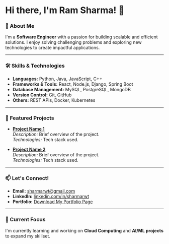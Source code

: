 # Hi there, I'm Ram Sharma! 👋

### 🚀 About Me
I'm a **Software Engineer** with a passion for building scalable and efficient solutions. I enjoy solving challenging problems and exploring new technologies to create impactful applications.

---

### 🛠️ Skills & Technologies
- **Languages:** Python, Java, JavaScript, C++  
- **Frameworks & Tools:** React, Node.js, Django, Spring Boot  
- **Database Management:** MySQL, PostgreSQL, MongoDB  
- **Version Control:** Git, GitHub  
- **Others:** REST APIs, Docker, Kubernetes  

---

### 📂 Featured Projects
- **[Project Name 1](#)**  
  *Description:* Brief overview of the project.  
  *Technologies:* Tech stack used.  

- **[Project Name 2](#)**  
  *Description:* Brief overview of the project.  
  *Technologies:* Tech stack used.  

---

### 📫 Let's Connect!
- **Email:** [sharmarwt@gmail.com](mailto:sharmarwt@gmail.com)  
- **LinkedIn:** [linkedin.com/in/sharmarwt](https://www.linkedin.com/in/sharmarwt)  
- **Portfolio:** [Download My Portfolio Page](#)  

---

### 🌱 Current Focus
I'm currently learning and working on **Cloud Computing** and **AI/ML projects** to expand my skillset.  
